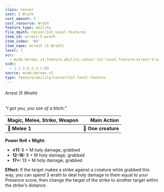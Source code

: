 ```yaml
---
class: censor
cost: 5 Wrath
cost_amount: 5
cost_resource: Wrath
feature_type: ability
file_dpath: Censor/1st-Level Features
item_id: arrest-5-wrath
item_index: '03'
item_name: Arrest (5 Wrath)
level: 1
scc:
  - mcdm.heroes.v1:feature.ability.censor.1st-level-feature:arrest-5-wrath
scdc:
  - 1.1.1:5.2.3.1:03
source: mcdm.heroes.v1
type: feature/ability/censor/1st-level-feature
---
```


###### Arrest (5 Wrath)

*“I got you, you son of a bitch.”*

| **Magic, Melee, Strike, Weapon** |     **Main Action** |
| -------------------------------- | ------------------: |
| **📏 Melee 1**                   | **🎯 One creature** |

**Power Roll + Might:**

- **≤11:** 6 + M holy damage; grabbed
- **12-16:** 9 + M holy damage; grabbed
- **17+:** 13 + M holy damage; grabbed

**Effect:** If the target makes a strike against a creature while grabbed this way, you can spend 3 wrath to deal holy damage to them equal to your Presence score, then change the target of the strike to another target within the strike's distance.
